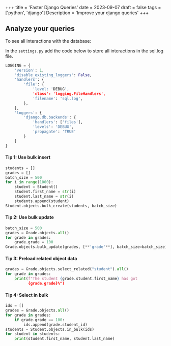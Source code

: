 +++
title = 'Faster Django Queries'
date = 2023-09-07
draft = false
tags = ['python', 'django']
Description = 'Improve your django queries'
+++

## Analyze your queries

To see all interactions with the database:

In the `settings.py` add the code below to store all interactions in the sql.log file.
```py
LOGGING = {
	'version': 1,
	'disable_existing_loggers': False,
	'handlers': {
		'file': {
			'level: 'DEBUG',
			'class': 'logging.FileHandlers',
			'filename': 'sql.log',
		},
	},
	'loggers': {
		'django.db.backends': {
			'handlers': ['files'],
			'levels': 'DEBUG',
			'propagate': 'TRUE'
		}
	}
}

```

#### Tip 1: Use bulk insert
```py
students = []  
grades = []  
batch_size = 500  
for i in range(1000):  
	student = Student()  
	student.first_name = str(i)  
	student.last_name = str(i)  
	students.append(student)  
Student.objects.bulk_create(students, batch_size)
```

#### Tip 2: Use bulk update
```py
batch_size = 500  
grades = Grade.objects.all()  
for grade in grades:  
	grade.grade = 100  
Grade.objects.bulk_update(grades, [**'grade'**], batch_size=batch_size)
```

#### Tip 3: Preload related object data
```py
grades = Grade.objects.select_related("student").all()  
for grade in grades:  
	print(f"The student {grade.student.first_name} has got 
          {grade.grade}%")
```

#### Tip 4: Select in bulk
```py
ids = []  
grades = Grade.objects.all()  
for grade in grades:  
	if grade.grade == 100:  
		ids.append(grade.student_id)  
students = Student.objects.in_bulk(ids)  
for student in students:  
	print(student.first_name, student.last_name)
```
